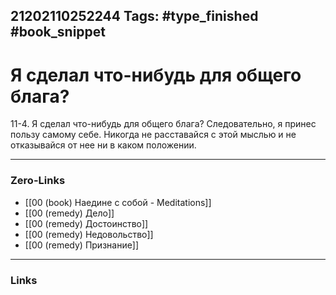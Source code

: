 21202110252244
Tags: #type_finished #book_snippet 
---
# Я сделал что-нибудь для общего блага?

 11-4. Я сделал что-нибудь для общего блага? Следовательно, я принес пользу самому себе. Никогда не расставайся с этой мыслью и не отказывайся от нее ни в каком положении. 

---
### Zero-Links
 - [[00 (book) Наедине с собой - Meditations]]
 - [[00 (remedy) Дело]]
 - [[00 (remedy) Достоинство]]
 - [[00 (remedy) Недовольство]]
 - [[00 (remedy) Признание]]
---
### Links
